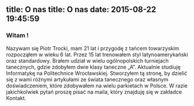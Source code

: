 title: O nas
title: O nas
date: 2015-08-22 19:45:59
---

### Witam !

Nazywam się Piotr Trocki, mam 21 lat i przygodę z tańcem towarzyskim rozpocząłem w wieku 6 lat. 
Przez 15 lat trenowałem styl latynoamerykański oraz standardowy. Brałem udział w wielu ogólnopolskich turniejach tanecznych, gdzie zdobyłem dwie klasy taneczne „A”. Aktualnie studiuję Informatykę na Politechnice Wrocławskiej. 
Stworzyłem tą stronę, by dzielić się z wami różnymi artykułami ze świata tanecznego oraz własnym doświadczeniem, które zdobywałem na wielu parkietach w Polsce. W razie jakichkolwiek pytań proszę pisać na maila, który znajduję się w zakładce Kontakt. 